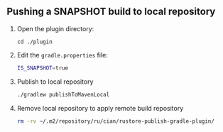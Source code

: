 ## Pushing a SNAPSHOT build to local repository

1. Open the plugin directory:
    ```
    cd ./plugin
    ```
2. Edit the `gradle.properties` file:
   ```bash
   IS_SNAPSHOT=true
   ```
3. Publish to local repository
   ```bash
   ./gradlew publishToMavenLocal
   ```
4. Remove local repository to apply remote build repository
   ```bash
   rm -rv ~/.m2/repository/ru/cian/rustore-publish-gradle-plugin/
   ```
